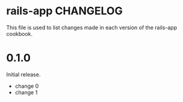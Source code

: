 # rails-app CHANGELOG

This file is used to list changes made in each version of the rails-app cookbook.

# 0.1.0

Initial release.

- change 0
- change 1

